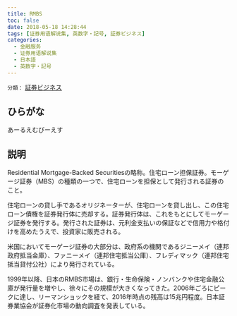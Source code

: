```yaml
---
title: RMBS
toc: false
date: 2018-05-18 14:28:44
tags: [证券用语解说集, 英数字・記号, 証券ビジネス]
categories:
  - 金融服务
  - 证券用语解说集
  - 日本語
  - 英数字・記号
---
```


`分類：` [証券ビジネス](/tags/証券ビジネス/)

## ひらがな

あーるえむびーえす

## 説明

Residential Mortgage-Backed Securitiesの略称。住宅ローン担保証券。モーゲージ証券（MBS）の種類の一つで、住宅ローンを担保として発行される証券のこと。

住宅ローンの貸し手であるオリジネーターが、住宅ローンを貸し出し、この住宅ローン債権を証券発行体に売却する。証券発行体は、これをもとにしてモーゲージ証券を発行する。発行された証券は、元利金支払いの保証などで信用力や格付けを高めたうえで、投資家に販売される。

米国においてモーゲージ証券の大部分は、政府系の機関であるジニーメイ（連邦政府抵当金庫）、ファニーメイ（連邦住宅抵当公庫）、フレディマック（連邦住宅抵当貸付公社）により発行されている。

1999年以降、日本のRMBS市場は、銀行・生命保険・ノンバンクや住宅金融公庫が発行量を増やし、徐々にその規模が大きくなってきた。2006年ごろにピークに達し、リーマンショックを経て、2016年時点の残高は15兆円程度。日本証券業協会が証券化市場の動向調査を発表している。

